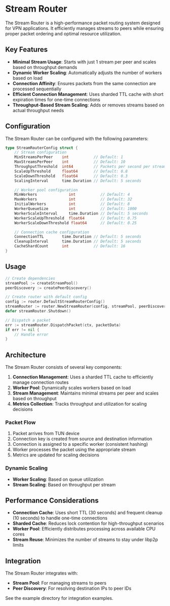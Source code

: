 # Stream Router

The Stream Router is a high-performance packet routing system designed for VPN applications. It efficiently manages streams to peers while ensuring proper packet ordering and optimal resource utilization.

## Key Features

- **Minimal Stream Usage**: Starts with just 1 stream per peer and scales based on throughput demands
- **Dynamic Worker Scaling**: Automatically adjusts the number of workers based on load
- **Connection Affinity**: Ensures packets from the same connection are processed sequentially
- **Efficient Connection Management**: Uses sharded TTL cache with short expiration times for one-time connections
- **Throughput-Based Stream Scaling**: Adds or removes streams based on actual throughput needs

## Configuration

The Stream Router can be configured with the following parameters:

```go
type StreamRouterConfig struct {
    // Stream configuration
    MinStreamsPerPeer    int           // Default: 1
    MaxStreamsPerPeer    int           // Default: 10
    ThroughputThreshold  int64         // Packets per second per stream
    ScaleUpThreshold     float64       // Default: 0.8
    ScaleDownThreshold   float64       // Default: 0.3
    ScalingInterval      time.Duration // Default: 5 seconds

    // Worker pool configuration
    MinWorkers              int           // Default: 4
    MaxWorkers              int           // Default: 32
    InitialWorkers          int           // Default: 8
    WorkerQueueSize         int           // Default: 1000
    WorkerScaleInterval     time.Duration // Default: 5 seconds
    WorkerScaleUpThreshold  float64       // Default: 0.75
    WorkerScaleDownThreshold float64      // Default: 0.25

    // Connection cache configuration
    ConnectionTTL        time.Duration // Default: 5 seconds
    CleanupInterval      time.Duration // Default: 5 seconds
    CacheShardCount      int           // Default: 16
}
```

## Usage

```go
// Create dependencies
streamPool := createStreamPool()
peerDiscovery := createPeerDiscovery()

// Create router with default config
config := router.DefaultStreamRouterConfig()
streamRouter := router.NewStreamRouter(config, streamPool, peerDiscovery)
defer streamRouter.Shutdown()

// Dispatch a packet
err := streamRouter.DispatchPacket(ctx, packetData)
if err != nil {
    // Handle error
}
```

## Architecture

The Stream Router consists of several key components:

1. **Connection Management**: Uses a sharded TTL cache to efficiently manage connection routes
2. **Worker Pool**: Dynamically scales workers based on load
3. **Stream Management**: Maintains minimal streams per peer and scales based on throughput
4. **Metrics Collection**: Tracks throughput and utilization for scaling decisions

### Packet Flow

1. Packet arrives from TUN device
2. Connection key is created from source and destination information
3. Connection is assigned to a specific worker (consistent hashing)
4. Worker processes the packet using the appropriate stream
5. Metrics are updated for scaling decisions

### Dynamic Scaling

- **Worker Scaling**: Based on queue utilization
- **Stream Scaling**: Based on throughput per stream

## Performance Considerations

- **Connection Cache**: Uses short TTL (30 seconds) and frequent cleanup (10 seconds) to handle one-time connections
- **Sharded Cache**: Reduces lock contention for high-throughput scenarios
- **Worker Pool**: Efficiently distributes processing across available CPU cores
- **Stream Reuse**: Minimizes the number of streams to stay under libp2p limits

## Integration

The Stream Router integrates with:

- **Stream Pool**: For managing streams to peers
- **Peer Discovery**: For resolving destination IPs to peer IDs

See the example directory for integration examples.
